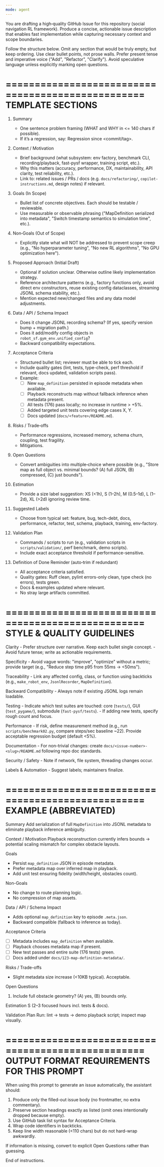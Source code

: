 ```yaml
---
mode: agent
---
```

You are drafting a high‑quality GitHub Issue for this repository (social navigation RL framework). Produce a concise, actionable issue description that enables fast implementation while capturing necessary context and scope boundaries.

Follow the structure below. Omit any section that would be truly empty, but keep ordering. Use clear bullet points, not prose walls. Prefer present tense and imperative voice ("Add", "Refactor", "Clarify"). Avoid speculative language unless explicitly marking open questions.

==================================================
TEMPLATE SECTIONS
==================================================
1. Summary
	- One sentence problem framing (WHAT and WHY in <= 140 chars if possible).
	- If it’s a regression, say: Regression since <commit/tag>.

2. Context / Motivation
	- Brief background (what subsystem: env factory, benchmark CLI, recording/playback, fast-pysf wrapper, training script, etc.).
	- Why this matters (accuracy, performance, DX, maintainability, API clarity, test reliability, etc.).
	- Link to: related issues / PRs / docs (e.g. `docs/refactoring/`, `copilot-instructions.md`, design notes) if relevant.

3. Goals (In Scope)
	- Bullet list of concrete objectives. Each should be testable / reviewable.
	- Use measurable or observable phrasing ("MapDefinition serialized into metadata", "Switch timestamp semantics to simulation time", etc.).

4. Non‑Goals (Out of Scope)
	- Explicitly state what will NOT be addressed to prevent scope creep (e.g., "No hyperparameter tuning", "No new RL algorithms", "No GPU optimization here").

5. Proposed Approach (Initial Draft)
	- Optional if solution unclear. Otherwise outline likely implementation strategy.
	- Reference architecture patterns (e.g., factory functions only, avoid direct env constructors, reuse existing config dataclasses, streaming JSONL schema stability, etc.).
	- Mention expected new/changed files and any data model adjustments.

6. Data / API / Schema Impact
	- Does it change JSONL recording schema? (If yes, specify version bump + migration path.)
	- Does it add/modify config objects in `robot_sf.gym_env.unified_config`?
	- Backward compatibility expectations.

7. Acceptance Criteria
	- Structured bullet list; reviewer must be able to tick each.
	- Include quality gates (lint, tests, type-check, perf threshold if relevant, docs updated, validation scripts pass).
	- Example:
		- [ ] New `map_definition` persisted in episode metadata when available.
		- [ ] Playback reconstructs map without fallback inference when metadata present.
		- [ ] All tests (176) pass locally; no increase in runtime > +5%.
		- [ ] Added targeted unit tests covering edge cases X, Y.
		- [ ] Docs updated (`docs/<feature>/README.md`).

8. Risks / Trade‑offs
	- Performance regressions, increased memory, schema churn, coupling, test fragility.
	- Mitigations.

9. Open Questions
	- Convert ambiguities into multiple‑choice where possible (e.g., "Store map as full object vs. minimal bounds? (A) full JSON, (B) compressed, (C) just bounds").

10. Estimation
	- Provide a size label suggestion: XS (<1h), S (1–2h), M (0.5–1d), L (1–2d), XL (>2d) ignoring review time.

11. Suggested Labels
	- Choose from typical set: feature, bug, tech-debt, docs, performance, refactor, test, schema, playback, training, env-factory.

12. Validation Plan
	- Commands / scripts to run (e.g., validation scripts in `scripts/validation/`, perf benchmark, demo scripts).
	- Include exact acceptance threshold if performance-sensitive.

13. Definition of Done Reminder (auto‑trim if redundant)
	- All acceptance criteria satisfied.
	- Quality gates: Ruff clean, pylint errors-only clean, type check (no errors), tests green.
	- Docs & examples updated where relevant.
	- No stray large artifacts committed.

==================================================
STYLE & QUALITY GUIDELINES
==================================================
Clarity
	- Prefer structure over narrative. Keep each bullet single concept.
	- Avoid future tense; write as actionable requirements.

Specificity
	- Avoid vague words: "improve", "optimize" without a metric; provide target (e.g., "Reduce step time p95 from 55ms → <50ms").

Traceability
	- Link any affected config, class, or function using backticks (e.g., `make_robot_env`, `JsonlRecorder`, `MapDefinition`).

Backward Compatibility
	- Always note if existing JSONL logs remain loadable.

Testing
	- Indicate which test suites are touched: core (`tests/`), GUI (`test_pygame/`), submodule (`fast-pysf/tests`).
	- If adding new tests, specify rough count and focus.

Performance
	- If risk, define measurement method (e.g., run `scripts/benchmark02.py`, compare steps/sec baseline ~22). Provide acceptable regression budget (default <5%).

Documentation
	- For non-trivial changes: create `docs/<issue-number>-<slug>/README.md` following repo doc standards.

Security / Safety
	- Note if network, file system, threading changes occur.

Labels & Automation
	- Suggest labels; maintainers finalize.

==================================================
EXAMPLE (ABBREVIATED)
==================================================
Summary
Add serialization of full `MapDefinition` into JSONL metadata to eliminate playback inference ambiguity.

Context / Motivation
Playback reconstruction currently infers bounds → potential scaling mismatch for complex obstacle layouts.

Goals
- Persist `map_definition` JSON in episode metadata.
- Prefer metadata map over inferred map in playback.
- Add unit test ensuring fidelity (width/height, obstacles count).

Non-Goals
- No change to route planning logic.
- No compression of map assets.

Data / API / Schema Impact
- Adds optional `map_definition` key to episode `.meta.json`.
- Backward compatible (fallback to inference as today).

Acceptance Criteria
- [ ] Metadata includes `map_definition` when available.
- [ ] Playback chooses metadata map if present.
- [ ] New test passes and entire suite (176 tests) green.
- [ ] Docs added under `docs/123-map-definition-metadata/`.

Risks / Trade-offs
- Slight metadata size increase (<10KB typical). Acceptable.

Open Questions
1. Include full obstacle geometry? (A) yes, (B) bounds only.

Estimation
S (2–3 focused hours incl. tests & docs).

Validation Plan
Run: lint → tests → demo playback script; inspect map visually.

==================================================
OUTPUT FORMAT REQUIREMENTS FOR THIS PROMPT
==================================================
When using this prompt to generate an issue automatically, the assistant should:
1. Produce only the filled-out issue body (no frontmatter, no extra commentary).
2. Preserve section headings exactly as listed (omit ones intentionally dropped because empty).
3. Use GitHub task list syntax for Acceptance Criteria.
4. Wrap code identifiers in backticks.
5. Keep line width reasonable (<110 chars) but do not hard-wrap awkwardly.

If information is missing, convert to explicit Open Questions rather than guessing.

End of instructions.